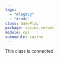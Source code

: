 ```yaml
---
tags:
  - "#legacy"
  - "#code"
class: GamePlay
package: casino.server
module: cgs
submodule: casino
---
```

This class is connected 